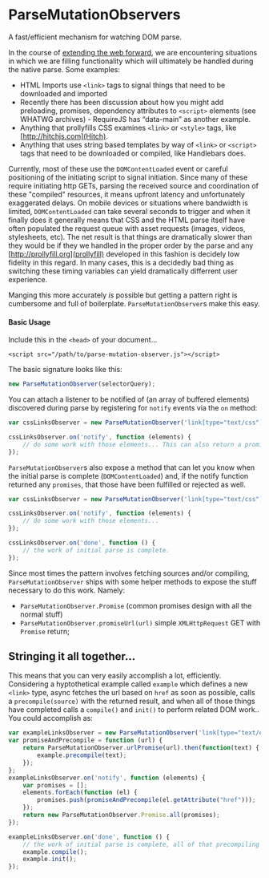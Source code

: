 ParseMutationObservers
======================

A fast/efficient mechanism for watching DOM parse.

In the course of [extending the web forward](http://extensiblewebmanifesto.org), we are encountering situations in which we are filling functionality which will ultimately be handled during the native parse.   Some examples:

* HTML Imports use `<link>` tags to signal things that need to be downloaded and imported
* Recently there has been discussion about how you might add preloading, promises, dependency attributes to `<script>` elements (see WHATWG archives) - RequireJS has “data-main” as another example.
* Anything that prollyfills CSS examines `<link>` or `<style>` tags, like [http://hitchjs.com](Hitch).
* Anything that uses string based templates by way of `<link>` or `<script>` tags that need to be downloaded or compiled, like Handlebars does.

Currently, most of these use the `DOMContentLoaded` event or careful positioning of the initiating script to signal initiation.  Since many of these require initiating http GETs, parsing the received source and coordination of these "compiled" resources, it means upfront latency and unfortunately exaggerated delays.  On mobile devices or situations where bandwidth is limited, `DOMContentLoaded` can take several seconds to trigger and when it finally does it generally means that CSS and the HTML parse itself have often populated the request queue with asset requests (images, videos, stylesheets, etc).  The net result is that things are dramatically slower than they would be if they we handled in the proper order by the parse and any [http://prollyfill.org](prollyfill) developed in this fashion is decidely low fidelity in this regard.  In many cases, this is a decidedly bad thing as switching these timing variables can yield dramatically differrent user experience.


Manging this more accurately *is* possible but getting a pattern right is cumbersome and full of boilerplate.  `ParseMutationObserver`s make this easy.

#### Basic Usage
Include this in the `<head>` of your document...
```
<script src="/path/to/parse-mutation-observer.js"></script>
```

The basic signature looks like this:
```javascript
new ParseMutationObserver(selectorQuery);
```

You can attach a listener to be notified of (an array of buffered elements) discovered during parse by registering for `notify` events via the `on` method:
```javascript
var cssLinksObserver = new ParseMutationObserver('link[type="text/css"]');

cssLinksObserver.on('notify', function (elements) {
	// do some work with those elements... This can also return a promise read below... 
});
```

`ParseMutationObserver`s also expose a method that can let you know when the initial parse is complete (`DOMContentLoaded`) and, if the notify function returned any `promises`, that those have been fulfilled or rejected as well. 

```javascript
var cssLinksObserver = new ParseMutationObserver('link[type="text/css"]');

cssLinksObserver.on('notify', function (elements) {
	// do some work with those elements... 
});

cssLinksObserver.on('done', function () {
	// the work of initial parse is complete.
});
```

Since most times the pattern involves fetching sources and/or compiling, `ParseMutationObserver` ships with some helper methods to expose the stuff necessary 
to do this work.  Namely:

* `ParseMutationObserver.Promise` (common promises design with all the normal stuff) 
* `ParseMutationObserver.promiseUrl(url)` simple `XMLHttpRequest` GET with `Promise` return;

## Stringing it all together...
This means that you can very easily accomplish a lot, efficiently.  Considering a hyptothetical example called `example` which 
defines a new `<link>` type, async fetches the url based on `href` as soon as possible, calls a `precompile(source)` with the 
returned result, and when all of those things have completed calls a `compile()` and `init()` to perform related DOM work..
You could accomplish as:

```javascript
var exampleLinksObserver = new ParseMutationObserver('link[type="text/example"]');
var promiseAndPrecompile = function (url) {
	return ParseMutationObserver.urlPromise(url).then(function(text) {
		example.precompile(text);
	});
};
exampleLinksObserver.on('notify', function (elements) {
	var promises = [];
	elements.forEach(function (el) {
		promises.push(promiseAndPrecompile(el.getAttribute("href")));
	});
	return new ParseMutationObserver.Promise.all(promises);
});

exampleLinksObserver.on('done', function () {
	// the work of initial parse is complete, all of that precompiling stuff is done - go!
	example.compile();
	example.init();
});
```
